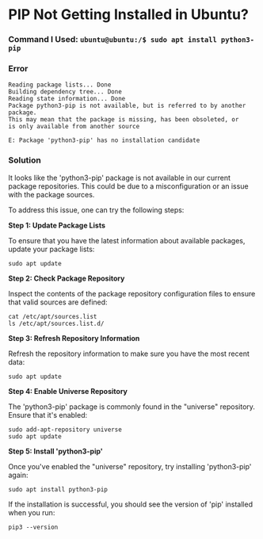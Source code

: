 # PIP Not Getting Installed in Ubuntu?

### Command I Used: `ubuntu@ubuntu:/$ sudo apt install python3-pip`
### Error

```
Reading package lists... Done
Building dependency tree... Done
Reading state information... Done
Package python3-pip is not available, but is referred to by another package.
This may mean that the package is missing, has been obsoleted, or
is only available from another source

E: Package 'python3-pip' has no installation candidate
```

### Solution
It looks like the 'python3-pip' package is not available in our current package repositories. This could be due to a misconfiguration or an issue with the package sources.

To address this issue, one can try the following steps:

**Step 1: Update Package Lists**

To ensure that you have the latest information about available packages, update your package lists:

```
sudo apt update
```

**Step 2: Check Package Repository**

Inspect the contents of the package repository configuration files to ensure that valid sources are defined:
```
cat /etc/apt/sources.list
ls /etc/apt/sources.list.d/
```

**Step 3: Refresh Repository Information**

Refresh the repository information to make sure you have the most recent data: 
```
sudo apt update
```

**Step 4: Enable Universe Repository**

The 'python3-pip' package is commonly found in the "universe" repository. Ensure that it's enabled:

```
sudo add-apt-repository universe
sudo apt update
```

**Step 5: Install 'python3-pip'**

Once you've enabled the "universe" repository, try installing 'python3-pip' again: 

```
sudo apt install python3-pip
```

If the installation is successful, you should see the version of 'pip' installed when you run: 

```
pip3 --version
```

